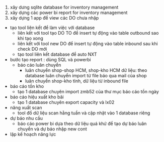 1. xây dưng sqlite database for inventory management
2. xây dựng các power bi report for inventory management
3. xây dựng 1 app để view các DO chưa nhập 


- tạo tool liên kết để làm việc với database
  - liên kết với tool tạo DO TO để insert tự động vào table outbound sao khi tạo xong
  - liên kết với tool new DO để insert tự động vào table inbound sau khi check DO mới
  - tạo tool liên kết database để auto NXT
- bước tạo report : dùng SQL và powerbi
  - báo cáo luân chuyển
    - luân chuyển shop-shop HCM, shop-kho HCM dữ liệu: theo database luân chuyển import từ file báo qua mail của shop
    - luân chuyển shop-kho tỉnh, dữ liệu từ inbound file
- báo cáo tồn kho
  - tạo 1 database chuyên import zmb52 của thư mục báo cáo tồn ngày
- báo cáo hiệu xuất kho bãi
  - tạo 1 database chuyên export capacity và lx02
- năng xuất scan
  - tool đổ dữ liệu scan hằng tuần và cập nhật vào 1 database riêng
- dự báo nhu cầu
  - báo cáo power bi dựa theo dữ liệu quá khứ để tạo dự báo luân chuyển và dự báo nhập new cont
- lập kế hoạch năng lực
